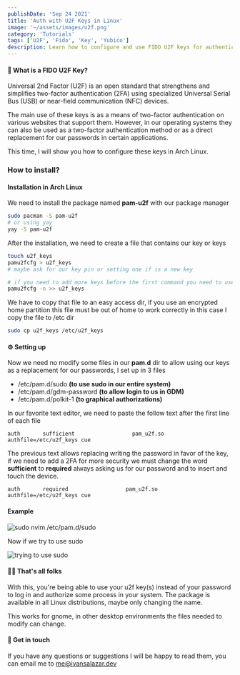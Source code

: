 ```yaml
---
publishDate: 'Sep 24 2021'
title: 'Auth with U2F Keys in Linux'
image: '~/assets/images/u2f.png'
category: 'Tutorials'
tags: ['U2F', 'Fido', 'Key', 'Yubico']
description: Learn how to configure and use FIDO U2F keys for authentication in Linux. FIDO U2F keys provide a secure and convenient two-factor authentication method that can be used in various applications and websites. This tutorial focuses on configuring U2F keys in Arch Linux, including installing the necessary packages, setting up the key file, and modifying the PAM configuration files to allow U2F key authentication. By following this tutorial, you'll be able to enhance the security of your Linux system using FIDO U2F keys.
---
```


#### 🤔 What is a FIDO U2F Key?

Universal 2nd Factor (U2F) is an open standard that strengthens and simplifies two-factor authentication (2FA) using specialized Universal Serial Bus (USB) or near-field communication (NFC) devices.

The main use of these keys is as a means of two-factor authentication on various websites that support them. However, in our operating systems they can also be used as a two-factor authentication method or as a direct replacement for our passwords in certain applications.

This time, I will show you how to configure these keys in Arch Linux.


### How to install?

#### Installation in Arch Linux

We need to install the package named **pam-u2f** with our package manager

```sh
sudo pacman -S pam-u2f
# or using yay
yay -S pam-u2f
```

After the installation, we need to create a file that contains our key or keys

```sh
touch u2f_keys
pamu2fcfg > u2f_keys
# maybe ask for our key pin or setting one if is a new key

# if you need to add more keys before the first command you need to use
pamu2fcfg -n >> u2f_keys
```
We have to copy that file to an easy access dir, if you use an encrypted home partition this file must be out of home to work correctly in this case I copy the file to /etc dir

```sh
sudo cp u2f_keys /etc/u2f_keys
```

#### ⚙️ Setting up

Now we need no modify some files in our **pam.d** dir to allow using our keys as a replacement for our passwords, I set up in 3 files

* /etc/pam.d/sudo **(to use sudo in our entire system)**
* /etc/pam.d/gdm-password **(to allow login to us in GDM)**
* /etc/pam.d/polkit-1 **(to graphical authorizations)**

In our favorite text editor, we need to paste the follow text after the first line of each file

`auth       sufficient                  pam_u2f.so      authfile=/etc/u2f_keys cue`

The previous text allows replacing writing the password in favor of the key, if we need to add a 2FA for more security we must change the word **sufficient** to **required** always asking us for our password and to insert and touch the device.

`auth       required                  pam_u2f.so      authfile=/etc/u2f_keys cue`

#### Example

![sudo nvim /etc/pam.d/sudo](https://res.cloudinary.com/ivansalazar/image/upload/v1632465748/Screenshot-20210924014206-868x581.png)

Now if we try to use sudo

![trying to use sudo](https://res.cloudinary.com/ivansalazar/image/upload/v1632465919/Screenshot-20210924014438-868x581.png)


#### 🐰🥕 That's all folks

With this, you're being able to use your u2f key(s) instead of your password to log in and authorize some process in your system. The package is available in all Linux distributions, maybe only changing the name.

This works for gnome, in other desktop environments the files needed to modify can change.

#### 🙋 Get in touch

If you have any questions or suggestions I will be happy to read them, you can email me to [me@ivansalazar.dev](mailto:me@ivansalazar.dev)


